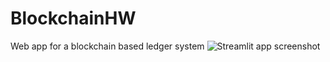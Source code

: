 # BlockchainHW
Web app for a blockchain based ledger system
![Streamlit app screenshot](https://user-images.githubusercontent.com/29550860/148457372-2f78c190-1ccc-453f-af4a-8d6aa5bc951d.png)
